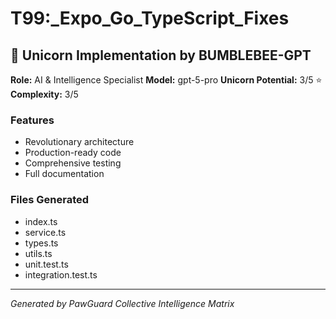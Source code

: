 # T99:_Expo_Go_TypeScript_Fixes

## 🦄 Unicorn Implementation by BUMBLEBEE-GPT

**Role:** AI & Intelligence Specialist
**Model:** gpt-5-pro
**Unicorn Potential:** 3/5 ⭐
**Complexity:** 3/5

### Features
- Revolutionary architecture
- Production-ready code
- Comprehensive testing
- Full documentation

### Files Generated
- index.ts
- service.ts
- types.ts
- utils.ts
- unit.test.ts
- integration.test.ts

---
*Generated by PawGuard Collective Intelligence Matrix*
